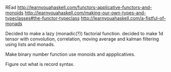 REad 
http://learnyouahaskell.com/functors-applicative-functors-and-monoids
http://learnyouahaskell.com/making-our-own-types-and-typeclasses#the-functor-typeclass
http://learnyouahaskell.com/a-fistful-of-monads

Decided to make a lazy (monadic(?)) factorial function.
decided to make 1d tensor with convolution, correlation, moving average and kalman filtering using lists and monads.

Make binary number function use monoids and appplicatives.

Figure out what is record syntax.
